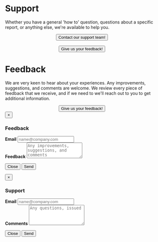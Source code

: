 # Support
Whether you have a general 'how to' question, questions about a specific report, or anything else, we're available to help you.

<center><button onclick="location.href='mailto:inflight.support@transvault.com';" type="button" class="btn btn-primary">Contact our support team!</button></center>
<br>
<center><button type="button" class="btn btn-primary" data-toggle="modal" data-target="#supportModal">Give us your feedback!</button></center>

# Feedback
We are very keen to hear about your experiences. Any improvements, suggestions, and comments are welcome. We review every piece of
feedback that we receive, and if we need to we'll reach out to you to get additional information.

<center><button type="button" class="btn btn-primary" data-toggle="modal" data-target="#feedbackModal">Give us your feedback!</button></center>

<!-- feedbackModal -->
<div id="feedbackModal" class="modal fade">
    <div class="modal-dialog">
        <div class="modal-content">
            <div class="modal-header">
                <button type="button" class="close" data-dismiss="modal" aria-hidden="true">&times;</button>
                <h3 class="modal-title">Feedback</h3>
            </div>
            <form>
            <div class="modal-body">
              <b>Email</b>
              <input class="form-control" type="email" id="mEmail" placeholder="name@company.com" required>
              <br>
              <b>Feedback</b>
              <textarea class="form-control" id="mFeedback" rows="3" placeholder="Any improvements, suggestions, and comments"></textarea>
              <br>
              <p id="info"></p>
            </div>
            <div class="modal-footer">
                <button type="button" class="btn btn-default" data-dismiss="modal">Close</button>
                <button type="button" class="btn btn-primary" onclick="myFunction()">Send</button>
            </div>
            </form>
        </div>
    </div>
</div>

<!-- supportModal -->
<div id="supportModal" class="modal fade">
    <div class="modal-dialog">
        <div class="modal-content">
            <div class="modal-header">
                <button type="button" class="close" data-dismiss="modal" aria-hidden="true">&times;</button>
                <h3 class="modal-title">Support</h3>
            </div>
            <form>
            <div class="modal-body">
              <b>Email</b>
              <input class="form-control" type="email" id="sEmail" placeholder="name@company.com" required>
              <br>
              <b>Comments</b>
              <textarea class="form-control" id="sFeedback" rows="4" placeholder="Any questions, issued"></textarea>
              <br>
              <p id="info"></p>
            </div>
            <div class="modal-footer">
                <button type="button" class="btn btn-default" data-dismiss="modal">Close</button>
                <button type="button" class="btn btn-primary" onclick="supportMail()">Send</button>
            </div>
            </form>
        </div>
    </div>
</div>

<script src="https://smtpjs.com/v3/smtp.js"></script>
<script>
function myFunction() {
  console.log(mFeedback.value);
  console.log(mEmail.value);

  Email.send({
    SecureToken : "494246b5-9be7-4736-aabf-56db44de940e",
    To : 'inflight.support@transvault.com',
    From : "tcp@transvault.com",
    Subject : "Help Feedback - " + mEmail.value,
    Body : mFeedback.value
    }).then(
        document.getElementById("info").innerHTML = "Submitted"
    );
}

function supportMail() {
  console.log(sFeedback.value);
  console.log(sEmail.value);

  Email.send({
    SecureToken : "494246b5-9be7-4736-aabf-56db44de940e",
    To : 'inflight.support@transvault.com',
    From : "tcp@transvault.com",
    Subject : "Help Support - " + sEmail.value,
    Body : sFeedback.value
    }).then(
      message => alert(message)
    );
  document.getElementById("info").innerHTML = "Submitted";
}
</script>
